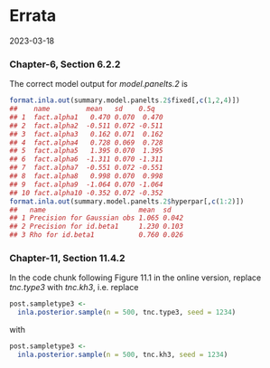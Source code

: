 Errata
================
2023-03-18

<!-- [//]: # ({% raw %}) -->
<!-- [//]: # ({% endraw %}) -->
<!-- ## Corrections {-} -->

### Chapter-6, Section 6.2.2

<!-- [//]: # ({% raw %}) -->
<!-- [//]: # ({% endraw %}) -->

The correct model output for *model.panelts.2* is

<!-- [//]: # ({% raw %}) -->

``` r
format.inla.out(summary.model.panelts.2$fixed[,c(1,2,4)])
##    name         mean   sd    0.5q  
## 1  fact.alpha1   0.470 0.070  0.470
## 2  fact.alpha2  -0.511 0.072 -0.511
## 3  fact.alpha3   0.162 0.071  0.162
## 4  fact.alpha4   0.728 0.069  0.728
## 5  fact.alpha5   1.395 0.070  1.395
## 6  fact.alpha6  -1.311 0.070 -1.311
## 7  fact.alpha7  -0.551 0.072 -0.551
## 8  fact.alpha8   0.998 0.070  0.998
## 9  fact.alpha9  -1.064 0.070 -1.064
## 10 fact.alpha10 -0.352 0.072 -0.352
format.inla.out(summary.model.panelts.2$hyperpar[,c(1:2)])
##   name                       mean  sd   
## 1 Precision for Gaussian obs 1.065 0.042
## 2 Precision for id.beta1     1.230 0.103
## 3 Rho for id.beta1           0.760 0.026
```

<!-- [//]: # ({% endraw %}) -->

### Chapter-11, Section 11.4.2

In the code chunk following Figure 11.1 in the online version, replace
*tnc.type3* with *tnc.kh3*, i.e. replace

``` r
post.sampletype3 <-
  inla.posterior.sample(n = 500, tnc.type3, seed = 1234)
```

with

``` r
post.sampletype3 <-
  inla.posterior.sample(n = 500, tnc.kh3, seed = 1234)
```
